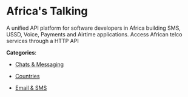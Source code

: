# Africa's Talking

A unified API platform for software developers in Africa building SMS, USSD, Voice, Payments and Airtime applications. Access African telco services through a HTTP API

**Categories**:

- [Chats & Messaging](https://github/apis-list/apis-list#chats-and-messaging)

- [Countries](https://github/apis-list/apis-list#countries)

- [Email & SMS](https://github/apis-list/apis-list#email-and-sms)



